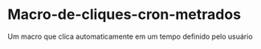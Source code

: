# Macro-de-cliques-cron-metrados
Um macro que clica automaticamente em um tempo definido pelo usuário
